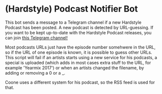 # (Hardstyle) Podcast Notifier Bot
This bot sends a message to a Telegram channel if a new Hardstyle Podcast has been posted.
A new podcast is detected by URL-guessing.
If you want to be kept up-to-date with the Hardstyle Podcast releases, you can join [this Telegram channel!](https://t.me/HardstylePodcastNotifier)

Most podcasts URLs just have the episode number somehwere in the URL, so if the URL of one episode is known, it is possible to guess other URLs. This script will fail if an artists starts using a new service for his podcasts, a special is uploaded (which adds in most cases extra stuff to the URL, for example 'Yearmix 2017') or when an artists changed the filename, by adding or removing a 0 or a _.

Coone uses a different system for his podcast, so the RSS feed is used for that.
